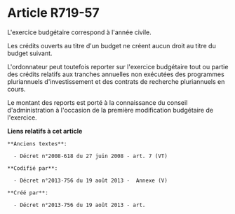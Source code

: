 # Article R719-57

L'exercice budgétaire correspond à l'année civile.

Les crédits ouverts au titre d'un budget ne créent aucun droit au titre du budget suivant.

L'ordonnateur peut toutefois reporter sur l'exercice budgétaire tout ou partie des crédits relatifs aux tranches annuelles
non exécutées des programmes pluriannuels d'investissement et des contrats de recherche pluriannuels en cours.

Le montant des reports est porté à la connaissance du conseil d'administration à l'occasion de la première modification
budgétaire de l'exercice.

**Liens relatifs à cet article**

	**Anciens textes**:

	  - Décret n°2008-618 du 27 juin 2008 - art. 7 (VT)

	**Codifié par**:

	  - Décret n°2013-756 du 19 août 2013 -  Annexe (V)

	**Créé par**:

	  - Décret n°2013-756 du 19 août 2013 - art.
